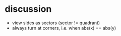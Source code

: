 discussion
==========
-   view sides as sectors (sector != quadrant)
-   always turn at corners, i.e. when abs(x) == abs(y)

